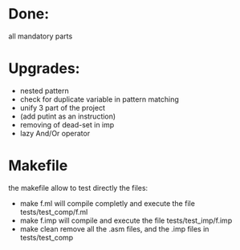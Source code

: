 # Done:
all mandatory parts

# Upgrades:
- nested pattern
- check for duplicate variable in pattern matching
- unify 3 part of the project
- (add putint as an instruction)
- removing of dead-set in imp
- lazy And/Or operator

# Makefile
the makefile allow to test directly the files:
- make f.ml will compile completly and execute the file tests/test_comp/f.ml
- make f.imp will compile and execute the file tests/test_imp/f.imp
- make clean remove all the .asm files, and the .imp files in tests/test_comp